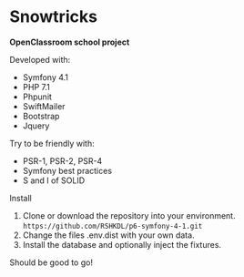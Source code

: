 # Snowtricks
**OpenClassroom school project**

Developed with:

* Symfony 4.1
* PHP 7.1
* Phpunit
* SwiftMailer
* Bootstrap
* Jquery

Try to be friendly with:

* PSR-1, PSR-2, PSR-4
* Symfony best practices
* S and I of SOLID

Install

1. Clone or download the repository into your environment. `https://github.com/RSHKDL/p6-symfony-4-1.git`
2. Change the files .env.dist with your own data.
3. Install the database and optionally inject the fixtures.

Should be good to go!

